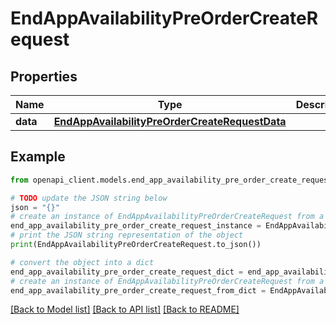 # EndAppAvailabilityPreOrderCreateRequest


## Properties

Name | Type | Description | Notes
------------ | ------------- | ------------- | -------------
**data** | [**EndAppAvailabilityPreOrderCreateRequestData**](EndAppAvailabilityPreOrderCreateRequestData.md) |  | 

## Example

```python
from openapi_client.models.end_app_availability_pre_order_create_request import EndAppAvailabilityPreOrderCreateRequest

# TODO update the JSON string below
json = "{}"
# create an instance of EndAppAvailabilityPreOrderCreateRequest from a JSON string
end_app_availability_pre_order_create_request_instance = EndAppAvailabilityPreOrderCreateRequest.from_json(json)
# print the JSON string representation of the object
print(EndAppAvailabilityPreOrderCreateRequest.to_json())

# convert the object into a dict
end_app_availability_pre_order_create_request_dict = end_app_availability_pre_order_create_request_instance.to_dict()
# create an instance of EndAppAvailabilityPreOrderCreateRequest from a dict
end_app_availability_pre_order_create_request_from_dict = EndAppAvailabilityPreOrderCreateRequest.from_dict(end_app_availability_pre_order_create_request_dict)
```
[[Back to Model list]](../README.md#documentation-for-models) [[Back to API list]](../README.md#documentation-for-api-endpoints) [[Back to README]](../README.md)


